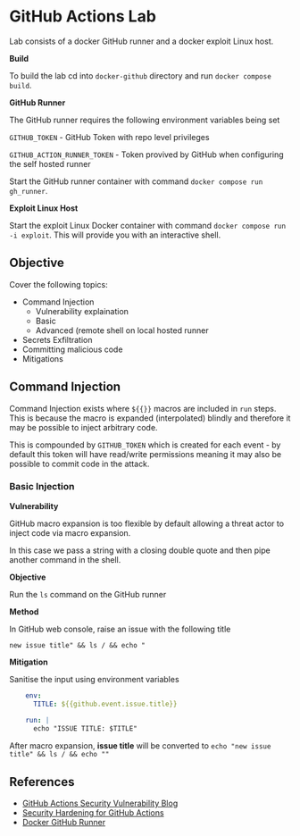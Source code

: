 # GitHub Actions Lab

Lab consists of a docker GitHub runner and a docker exploit Linux host.

**Build**

To build the lab cd into `docker-github` directory and run `docker compose build`.

**GitHub Runner**

The GitHub runner requires the following environment variables being set

`GITHUB_TOKEN` - GitHub Token with repo level privileges

`GITHUB_ACTION_RUNNER_TOKEN` - Token provived by GitHub when configuring the self hosted runner

Start the GitHub runner container with command `docker compose run gh_runner`.

**Exploit Linux Host**

Start the exploit Linux Docker container with command `docker compose run -i exploit`. This will provide you with an interactive shell.

## Objective

Cover the following topics:

- Command Injection
  - Vulnerability explaination
  - Basic
  - Advanced (remote shell on local hosted runner
- Secrets Exfiltration
- Committing malicious code
- Mitigations

## Command Injection

Command Injection exists where `${{}}` macros are included in `run` steps. This is because the macro is expanded (interpolated) blindly and therefore it may be possible to inject arbitrary code.

This is compounded by `GITHUB_TOKEN` which is created for each event - by default this token will have read/write permissions meaning it may also be possible to commit code in the attack.

### Basic Injection

**Vulnerability**

GitHub macro expansion is too flexible by default allowing a threat actor to inject code via macro expansion.

In this case we pass a string with a closing double quote and then pipe another command in the shell.

**Objective**

Run the `ls` command on the GitHub runner

**Method**

In GitHub web console, raise an issue with the following title

```shell
new issue title" && ls / && echo "
```

**Mitigation**

Sanitise the input using environment variables

```yaml
    env:
      TITLE: ${{github.event.issue.title}}
    
    run: |
      echo "ISSUE TITLE: $TITLE"
```

After macro expansion, **issue title** will be converted to `echo "new issue title" && ls / && echo ""`

## References

- [GitHub Actions Security Vulnerability Blog](https://cycode.com/blog/github-actions-vulnerabilities/)
- [Security Hardening for GitHub Actions](https://docs.github.com/en/actions/security-guides/security-hardening-for-github-actions)
- [Docker GitHub Runner](https://dev.to/pwd9000/create-a-docker-based-self-hosted-github-runner-linux-container-48dh)

